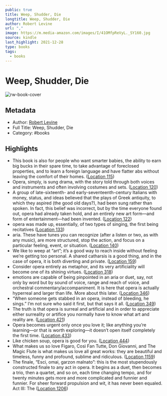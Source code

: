 ```yaml
---
public: true
title: Weep, Shudder, Die
longtitle: Weep, Shudder, Die
author: Robert Levine
url: ","
image: https://m.media-amazon.com/images/I/41OMfpReVyL._SY160.jpg
source: kindle
last_highlight: 2021-12-28
type: books
tags:
  - books
---
```

# Weep, Shudder, Die

![rw-book-cover](https://m.media-amazon.com/images/I/41OMfpReVyL._SY160.jpg)

## Metadata
- Author: [Robert Levine](Robert%20Levine.md)
- Full Title: Weep, Shudder, Die
- Category: #books

## Highlights
- This book is also for people who want smarter babies, the ability to earn big bucks in their spare time, to take advantage of foreclosed properties, and to learn a foreign language and have flatter abs without leaving the comfort of their homes. ([Location 115](https://readwise.io/to_kindle?action=open&asin=B004MMEIX2&location=115))
- Opera, simply, is sung drama, with the story told through both voices and instruments and often involving costumes and sets. ([Location 120](https://readwise.io/to_kindle?action=open&asin=B004MMEIX2&location=120))
- A group of late-sixteenth- and early-seventeenth-century Italians with money, status, and ideas believed that the plays of Greek antiquity, to which they aspired (the good old days?), had been sung rather than spoken. In fact, this belief was incorrect, but by the time everyone found out, opera had already taken hold, and an entirely new art form—and form of entertainment—had been invented. ([Location 122](https://readwise.io/to_kindle?action=open&asin=B004MMEIX2&location=122))
- opera was made up, essentially, of two types of singing, the first being recitatives ([Location 133](https://readwise.io/to_kindle?action=open&asin=B004MMEIX2&location=133))
- aria. These have tunes you can recognize (after a listen or two, as with any music), are more structured, stop the action, and focus on a particular feeling, event, or situation. ([Location 140](https://readwise.io/to_kindle?action=open&asin=B004MMEIX2&location=140))
- We like to weep at “art”; it’s a good way to reach inside without feeling we’re getting too personal. A shared catharsis is a good thing, and in the case of opera, it is both diverting and private. ([Location 159](https://readwise.io/to_kindle?action=open&asin=B004MMEIX2&location=159))
- Consider opera entirely as metaphor, and its very artificiality will become one of its shining virtues. ([Location 318](https://readwise.io/to_kindle?action=open&asin=B004MMEIX2&location=318))
- emotions are capable of being pinpointed in an aria or duet, say, not only by word but by sound of voice, range and reach of voice, and orchestral commentary/accompaniment. It is here that opera is actually hyperreal and larger than life. More about this later. ([Location 346](https://readwise.io/to_kindle?action=open&asin=B004MMEIX2&location=346))
- “When someone gets stabbed in an opera, instead of bleeding, he sings.” I’m not sure who said it first, but that says it all. ([Location 349](https://readwise.io/to_kindle?action=open&asin=B004MMEIX2&location=349))
- The truth is that opera is surreal and artificial and in order to appreciate either surreality or artifice you normally have to know what art and reality are. ([Location 421](https://readwise.io/to_kindle?action=open&asin=B004MMEIX2&location=421))
- Opera becomes urgent only once you love it; like anything you’re learning—or that is worth exploring—it doesn’t open itself completely the first time. ([Location 433](https://readwise.io/to_kindle?action=open&asin=B004MMEIX2&location=433))
- Like chicken soup, opera is good for you. ([Location 444](https://readwise.io/to_kindle?action=open&asin=B004MMEIX2&location=444))
- What makes us so love Figaro, Così Fan Tutte, Don Giovanni, and The Magic Flute is what makes us love all great works: they are beautiful and timeless, funny and profound, sublime and ridiculous. ([Location 1159](https://readwise.io/to_kindle?action=open&asin=B004MMEIX2&location=1159))
- The finale, “Esci, omai, garzon malnato”: this is the most stupendously constructed finale to any act in opera. It begins as a duet, then becomes a trio, then a quartet, and so on, each time changing tempo, and for twenty minutes gets more and more complicated and funnier and funnier. For sheer forward propulsion and wit, it has never been equaled. Act III: The ([Location 1206](https://readwise.io/to_kindle?action=open&asin=B004MMEIX2&location=1206))
